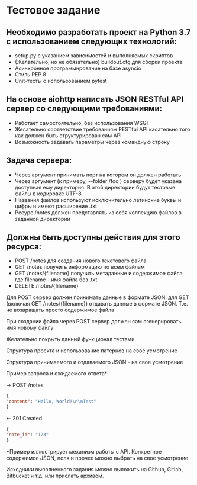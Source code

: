 # Тестовое задание


## Необходимо разработать проект на Python 3.7 с использованием следующих технологий:
* setup.py с указанием зависимостей и выполняемых скриптов
* (Желательно, но не обязательно) buildout.cfg для сборки проекта
* Асинхронное программирование на базе asyncio
* Стиль PEP 8
* Unit-тесты с использованием pytest


## На основе aiohttp написать JSON RESTful API сервер со следующими требованиями:
* Работает самостоятельно, без использования WSGI
* Желательно соответствие требованиям RESTful API касательно того как должен быть структурирован сам API
* Возможность задавать параметры через командную строку
## Задача сервера:
* Через аргумент принимать порт на котором он должен работать
* Через аргумент (к примеру, --folder /foo ) серверу будет указана доступная ему директория. В этой директории будут тестовые файлы в кодировке UTF-8
* Названия файлов используют исключительно латинские буквы и цифры и имеют расширение .txt
* Ресурс /notes должен представлять из себя коллекцию файлов в заданной директории
## Должны быть доступны действия для этого ресурса:
* POST /notes для создания нового текстового файла
* GET /notes получить информацию по всем файлам
* GET /notes/{filename} получить метаданные и содержимое файла, где filename - имя файла без .txt
* DELETE /notes/{filename}


Для POST сервер должен принимать данные в формате JSON, для GET (включая GET
/notes/{filename}) отдавать данные в формате JSON. Т.е. не возвращать просто содержимое
файла


При создании файла через POST сервер должен сам сгенерировать имя новому файлу


Желательно покрыть данный функционал тестами


Структура проекта и использование патернов на свое усмотрение


Структура принимаемого и отдаваемого JSON - на свое усмотрение


Пример запроса и ожидаемого ответа*:

→ POST /notes

```JSON
{
"content": "Hello, World!\n\nTest"
}
```

← 201 Created

```JSON
{
"note_id": "123"
}
```
*Пример иллюстрирует механизм работы с API. Конкретное содержимое JSON, поля и прочее можно
выбрать на свое усмотрение


Исходники выполненного задания можно выложить на Github, Gitlab, Bitbucket и т.д. или прислать архивом.
